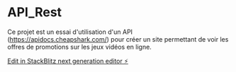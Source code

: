 # API_Rest

Ce projet est un essai d'utilisation d'un API (https://apidocs.cheapshark.com/) pour créer un site permettant de voir les offres de promotions sur les jeux vidéos en ligne.

[Edit in StackBlitz next generation editor ⚡️](https://stackblitz.com/~/github.com/Yuliscqua/API_Rest)
